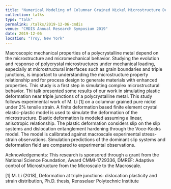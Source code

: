 ```yaml
---
title: "Numerical Modeling of Columnar Grained Nickel Microstructure Deformation Near Triple Junctions"
collection: talks
type: "Talk"
permalink: /talks/2019-12-06-cmdis
venue: "CMDIS Annual Research Symposium 2019"
date: 2019-12-06
location: "Troy, New York"
---
```


Macroscopic mechanical properties of a polycrystalline metal depend on the microstructure and micromechanical behavior. Studying the evolution and response of polycrystal microstructures under mechanical loading, especially at microstructural interfaces
such as grain boundaries and triple junctions, is important to understanding the microstructure property relationship and for process design to generate materials with enhanced properties. This study is a first step in simulating complex microstructural behavior. Thi talk presented some results of our work in simulating plastic deformation near triple junctions of a polycrystalline metal. This study follows experimental work of M. Li [1] on a columnar grained pure nickel under 2% tensile strain. A finite deformation based finite element crystal elastic-plastic model is used to simulate the deformation of the microstructure. Elastic deformation is modeled assuming a linear, anisotropic relationship. The plastic deformation considers slip on the slip systems and dislocation entanglement hardening through the Voce-Kocks model. The model is calibrated against macroscale experimental stress-strain observations. Simulation predictions of the dominant slip systems and deformation field are compared to experimental observations. 


Acknowledgements: This research is sponsored through a grant from the National Science Foundation, Award CMMI-1729336, DMREF: Adaptive control of Microstructure from the Microscale to the Macroscale. 


[1] M. Li (2018), Deformation at triple junctions: dislocation plasticity and strain distribution, Ph.D. thesis, Rensselaer Polytechnic Institute